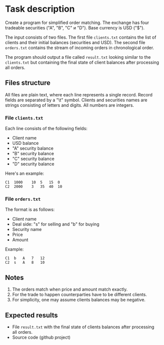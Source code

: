 
# Task description  
  

Create a program for simplified order matching. The exchange has four tradeable securities ("A", "B", "C" и "D"). Base currency is USD ("$").  
     

The input consists of two files. The first file `clients.txt` contains the list of clients and their initial balances (securities and USD). The second file `orders.txt` contains the stream of incoming orders in chronological order.   
  

The program should output a file called `result.txt` looking similar to the `clients.txt` but containing the final state of client balances after processing all orders.  
     

## Files structure  
  

All files are plain text, where each line represents a single record. Record fields are separated by a "\\t" symbol. Clients and securities names are strings consisting of letters and digits. All numbers are integers.  
     

### File `clients.txt`  
  

Each line consists of the following fields:  

* Client name  
* USD balance  
* "A" security balance   
* "B" security balance   
* "C" security balance   
* "D" security balance   
     

Here's an example:  
     

```  
C1  1000    10  5   15  0  
C2  2000    3   35  40  10  
```  
     

### File `orders.txt`  
     

The format is as follows:  

* Client name  
* Deal side: "s" for selling and "b" for buying  
* Security name  
* Price  
* Amount  
  

Example:  
     

```  
C1  b   A   7   12  
C2  s   A   8   10  
```  
     

## Notes  
     

1. The orders match when price and amount match exactly.  
1. For the trade to happen counterparties have to be different clients.  
1. For simplicity, one may assume clients balances may be negative.  
     

## Expected results  
     

* File `result.txt` with the final state of clients balances after processing all orders.  
* Source code (github project)
